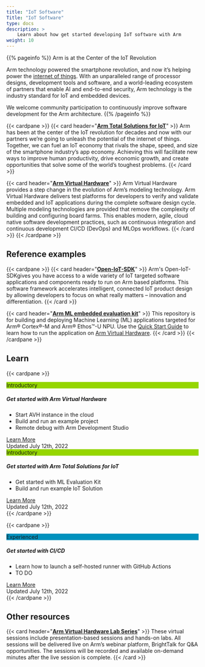 ```yaml
---
title: "IoT Software"
Title: "IoT Software"
type: docs
description: >
    Learn about how get started developing IoT software with Arm
weight: 10
---
```


{{% pageinfo %}}
Arm is at the Center of the IoT Revolution

Arm technology powered the smartphone revolution, and now it’s helping power the [internet of things](https://www.arm.com/solutions/iot). With an unparalleled range of processor designs, development tools and software, and a world-leading ecosystem of partners that enable AI and end-to-end security, Arm technology is the industry standard for IoT and embedded devices.

We welcome community participation to continuously improve software development for the Arm architecture.
{{% /pageinfo %}}

{{< cardpane >}}
{{< card header="**[Arm Total Solutions for IoT](https://www.arm.com/solutions/iot/total-solutions-iot)**" >}}
Arm has been at the center of the IoT revolution for decades and now with our partners we’re going to unleash the potential of the internet of things. Together, we can fuel an IoT economy that rivals the shape, speed, and size of the smartphone industry’s app economy. Achieving this will facilitate new ways to improve human productivity, drive economic growth, and create opportunities that solve some of the world’s toughest problems.
{{< /card >}}

{{< card header="**[Arm Virtual Hardware](https://www.arm.com/en/products/development-tools/simulation/virtual-hardware)**" >}}
Arm Virtual Hardware provides a step change in the evolution of Arm’s modeling technology. Arm Virtual Hardware delivers test platforms for developers to verify and validate embedded and IoT applications during the complete software design cycle. Multiple modeling technologies are provided that remove the complexity of building and configuring board farms. This enables modern, agile, cloud native software development practices, such as continuous integration and continuous development CI/CD (DevOps) and MLOps workflows.
{{< /card >}}
{{< /cardpane >}}

## Reference examples
{{< cardpane >}}
{{< card header="**[Open-IoT-SDK](https://github.com/ARM-software/open-iot-sdk)**" >}}
Arm's Open-IoT-SDKgives you have access to a wide variety of IoT targeted software applications and components ready to run on Arm based platforms. This software framework accelerates intelligent, connected IoT product design by allowing developers to focus on what really matters – innovation and differentiation.
{{< /card >}}

{{< card header="**[Arm ML embedded evaluation kit](https://review.mlplatform.org/plugins/gitiles/ml/ethos-u/ml-embedded-evaluation-kit/)**" >}}
This repository is for building and deploying Machine Learning (ML) applications targeted for Arm® Cortex®-M and Arm® Ethos™-U NPU. Use the [Quick Start Guide](https://review.mlplatform.org/plugins/gitiles/ml/ethos-u/ml-embedded-evaluation-kit/+/HEAD/docs/quick_start.md) to learn how to run the application on [Arm Virtual Hardware](https://avh.arm.com/).
{{< /card >}}
{{< /cardpane >}}

## Learn
{{< cardpane >}}
<div class="card text-center">
  <div class="card-header" style="background-color:#95d600;">Introductory</div>
  <div class="card-body">
    <h5 class="card-title"> <b> Get started with Arm Virtual Hardware </b> </h5>
    <p class="card-text">
    <div style="text-align:left">
     <ul >
      <li>Start AVH instance in the cloud</li>
      <li>Build and run an example project</li>
      <li>Remote debug with Arm Development Studio</li>
     </ul>
    </div>
    </p>
    <a href="/iot/avh" class="btn btn-primary">Learn More</a>
  </div>
  <div class="card-footer text-muted">Updated July 12th, 2022</div>
</div>

<div class="card text-center">
  <div class="card-header" style="background-color:#95d600;">Introductory</div>
  <div class="card-body">
    <h5 class="card-title"> <b> Get started with Arm Total Solutions for IoT </b> </h5>
    <p class="card-text">
    <div style="text-align:left">
     <ul>
      <li>Get started with ML Evaluation Kit</li>
      <li>Build and run example IoT Solution</li>
   </ul>
   </div>
    </p>
    <a href="/iot/total-solutions" class="btn btn-primary">Learn More</a>
  </div>
  <div class="card-footer text-muted">Updated July 12th, 2022</div>
</div>
{{< /cardpane >}}

{{< cardpane >}}
<div class="card text-center">
  <div class="card-header" style="background-color:#0091bd;">Experienced</div>
  <div class="card-body">
    <h5 class="card-title"> <b> Get started with CI/CD </b> </h5>
    <p class="card-text">
    <div style="text-align:left">
     <ul>
      <li>Learn how to launch a self-hosted runner with GitHub Actions</li>
      <li>TO DO</li>
   </ul>
   </div>
    </p>
    <a href="/iot/cicd" class="btn btn-primary">Learn More</a>
  </div>
  <div class="card-footer text-muted">Updated July 12th, 2022</div>
</div>
{{< /cardpane >}}

## Other resources

{{< card header="**[Arm Virtual Hardware Lab Series](https://www.arm.com/campaigns/virtual-hardware-lab-series)**" >}}
These virtual sessions include presentation-based sessions and hands-on labs. All sessions will be delivered live on Arm’s webinar platform, BrightTalk for Q&A opportunities. The sessions will be recorded and available on-demand minutes after the live session is complete.
{{< /card >}}
